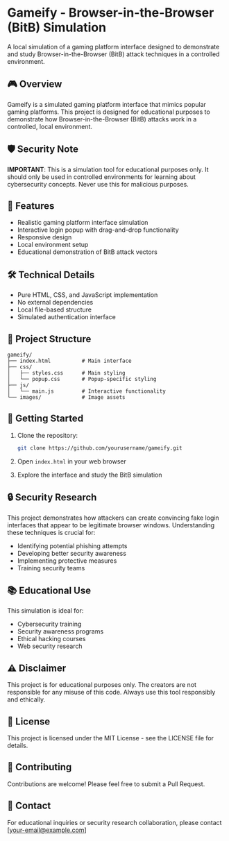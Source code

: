# Gameify - Browser-in-the-Browser (BitB) Simulation

A local simulation of a gaming platform interface designed to demonstrate and study Browser-in-the-Browser (BitB) attack techniques in a controlled environment.

## 🎮 Overview

Gameify is a simulated gaming platform interface that mimics popular gaming platforms. This project is designed for educational purposes to demonstrate how Browser-in-the-Browser (BitB) attacks work in a controlled, local environment.

## 🛡️ Security Note

**IMPORTANT**: This is a simulation tool for educational purposes only. It should only be used in controlled environments for learning about cybersecurity concepts. Never use this for malicious purposes.

## 🚀 Features

- Realistic gaming platform interface simulation
- Interactive login popup with drag-and-drop functionality
- Responsive design
- Local environment setup
- Educational demonstration of BitB attack vectors

## 🛠️ Technical Details

- Pure HTML, CSS, and JavaScript implementation
- No external dependencies
- Local file-based structure
- Simulated authentication interface

## 📁 Project Structure

```
gameify/
├── index.html          # Main interface
├── css/
│   ├── styles.css      # Main styling
│   └── popup.css       # Popup-specific styling
├── js/
│   └── main.js         # Interactive functionality
└── images/             # Image assets
```

## 🚀 Getting Started

1. Clone the repository:
   ```bash
   git clone https://github.com/yourusername/gameify.git
   ```

2. Open `index.html` in your web browser

3. Explore the interface and study the BitB simulation

## 🔒 Security Research

This project demonstrates how attackers can create convincing fake login interfaces that appear to be legitimate browser windows. Understanding these techniques is crucial for:

- Identifying potential phishing attempts
- Developing better security awareness
- Implementing protective measures
- Training security teams

## 📚 Educational Use

This simulation is ideal for:
- Cybersecurity training
- Security awareness programs
- Ethical hacking courses
- Web security research

## ⚠️ Disclaimer

This project is for educational purposes only. The creators are not responsible for any misuse of this code. Always use this tool responsibly and ethically.

## 📝 License

This project is licensed under the MIT License - see the LICENSE file for details.

## 🤝 Contributing

Contributions are welcome! Please feel free to submit a Pull Request.

## 📧 Contact

For educational inquiries or security research collaboration, please contact [your-email@example.com] 